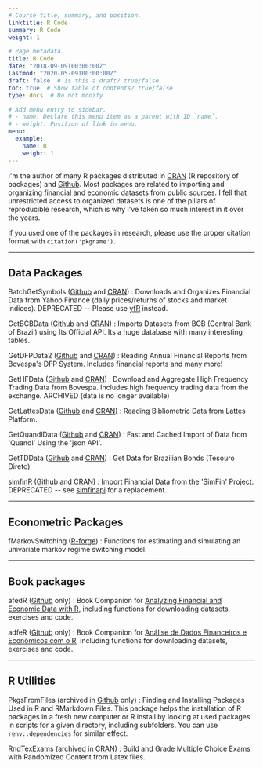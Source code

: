 ```yaml
---
# Course title, summary, and position.
linktitle: R Code
summary: R Code
weight: 1

# Page metadata.
title: R Code
date: "2018-09-09T00:00:00Z"
lastmod: "2020-05-09T00:00:00Z"
draft: false  # Is this a draft? true/false
toc: true  # Show table of contents? true/false
type: docs  # Do not modify.

# Add menu entry to sidebar.
# - name: Declare this menu item as a parent with ID `name`.
# - weight: Position of link in menu.
menu:
  example:
    name: R 
    weight: 1
---
```



I'm the author of many R packages distributed in [CRAN](https://www.crantastic.org/authors/5303) (R repository of packages) and [Github](https://github.com/msperlin/). Most packages are related to importing and organizing financial and economic datasets from public sources. I fell that unrestricted access to organized datasets is one of the pillars of reproducible research, which is why I've taken so much interest in it over the years. 

If you used one of the packages in research, please use the proper citation format with `citation('pkgname')`. 

---

## Data Packages

BatchGetSymbols ([Github](https://github.com/msperlin/BatchGetSymbols) and [CRAN](https://cran.r-project.org/package=BatchGetSymbols))
: Downloads and Organizes Financial Data from Yahoo Finance (daily prices/returns of stocks and market indices). DEPRECATED -- Please use [yfR](https://github.com/msperlin/yfR) instead.


GetBCBData ([Github](https://github.com/msperlin/GetBCBData) and [CRAN](https://cran.r-project.org/package=GetBCBData))
: Imports Datasets from BCB (Central Bank of Brazil) using Its Official API. Its a huge database with many interesting tables.

GetDFPData2 ([Github](https://github.com/msperlin/GetDFPData2) and [CRAN](https://cran.r-project.org/package=GetDFPData))
: Reading Annual Financial Reports from Bovespa's DFP System. Includes financial reports and many more!

GetHFData ([Github](https://github.com/msperlin/GetHFData) and [CRAN](https://cran.r-project.org/package=GetHFData))
: Download and Aggregate High Frequency Trading Data from Bovespa. Includes high frequency trading data from the exchange. ARCHIVED (data is no longer available)

GetLattesData ([Github](https://github.com/msperlin/GetLattesData) and [CRAN](https://cran.r-project.org/package=GetLattesData))
: Reading Bibliometric Data from Lattes Platform. 

GetQuandlData ([Github](https://github.com/msperlin/GetQuandlData) and [CRAN](https://cran.r-project.org/package=GetQuandlData))
: Fast and Cached Import of Data from 'Quandl' Using the 'json API'.

GetTDData ([Github](https://github.com/msperlin/GetTDData) and [CRAN](https://cran.r-project.org/package=GetTDData))
: Get Data for Brazilian Bonds (Tesouro Direto)

simfinR ([Github](https://github.com/msperlin/simfinR) and [CRAN](https://cran.r-project.org/package=simfinR))
: Import Financial Data from the 'SimFin' Project. DEPRECATED -- see [simfinapi](https://github.com/matthiasgomolka/simfinapi) for a replacement.

---

## Econometric Packages

fMarkovSwitching ([R-forge](https://rdrr.io/rforge/fMarkovSwitching/))
: Functions for estimating and simulating an univariate markov regime switching model. 

---

## Book packages

afedR ([Github](https://github.com/msperlin/afedR) only)
: Book Companion for [Analyzing Financial and Economic Data with R](https://www.msperlin.com/blog/publication/2020_book-afedr-en/), including functions for downloading datasets, exercises and code.

adfeR ([Github](https://github.com/msperlin/adfeR) only)
: Book Companion for [Análise de Dados Financeiros e Econômicos com o R](https://www.msperlin.com/blog/publication/2021_book-adfer-pt/), including functions for downloading datasets, exercises and code.

---

## R Utilities

PkgsFromFiles (archived in [Github](https://github.com/msperlin/PkgsFromFiles) only)
: Finding and Installing Packages Used in R and RMarkdown Files. This package helps the installation of R packages in a fresh new computer or R install by looking at used packages in scripts for a given directory, including subfolders. You can use `renv::dependencies` for similar effect. 

RndTexExams (archived in [CRAN](https://cran.r-project.org/package=simfinR))
: Build and Grade Multiple Choice Exams with Randomized Content from Latex files. 

